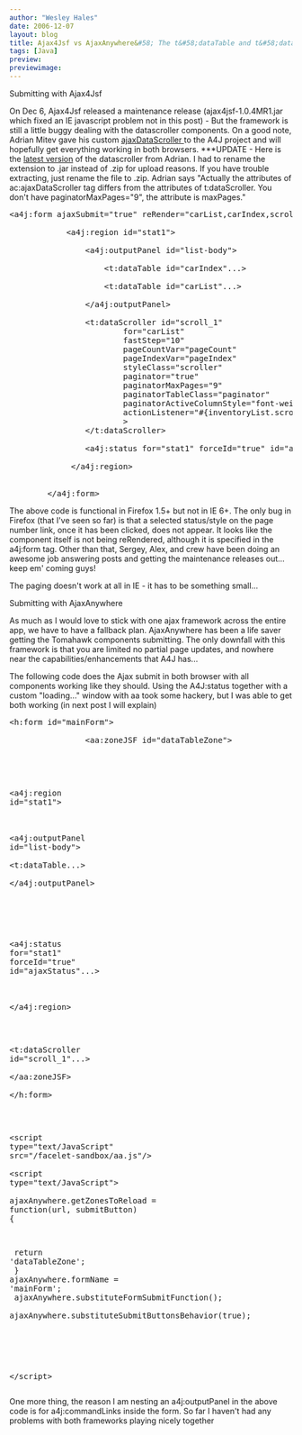```yaml
---
author: "Wesley Hales"
date: 2006-12-07
layout: blog
title: Ajax4Jsf vs AjaxAnywhere&#58; The t&#58;dataTable and t&#58;dataScroller
tags: [Java]
preview:
previewimage:
---
```



<p class="pTitle">Submitting with Ajax4Jsf</p>

<p>On Dec 6, Ajax4Jsf released a maintenance release (ajax4jsf-1.0.4MR1.jar which fixed an IE javascript problem not in this post) - But the framework is still a little buggy dealing with the datascroller components. On a good note, Adrian Mitev gave his custom <a href="https://ajax4jsf.dev.java.net/servlets/ProjectDocumentList?folderID=6510&expandFolder=6510&folderID=5320">ajaxDataScroller </a> to the A4J project and will hopefully get everything working in both browsers. ***UPDATE - Here is the <a href="http://www.jroller.comsrc="http://www.wesleyhales.com/jroller/resource/datascroller.jar">latest version</a> of the datascroller from Adrian. I had to rename the extension to .jar instead of .zip for upload reasons. If you have trouble extracting, just rename the file to .zip. Adrian says <quote>"Actually the attributes of ac:ajaxDataScroller tag differs from the attributes of t:dataScroller. You don't have paginatorMaxPages="9", the attribute is maxPages."</quote></p> 
<pre>
<span class="s1">&lt;</span><span class="s5">a4j:form </span><span class="s2">ajaxSubmit=</span><span class="s4">"true" </span><span class="s2">reRender=</span><span class="s4">"carList,carIndex,scroll_1"</span><span class="s1">&gt;</span><span class="s3"> 
</span></a><a name="l41"> 
</a><a name="l42">            <span class="s1">&lt;</span><span class="s5">a4j:region </span><span class="s2">id=</span><span class="s4">"stat1"</span><span class="s1">&gt;</span><span class="s3"> 
</span></a><a name="l43"> 
</a><a name="l44">                <span class="s1">&lt;</span><span class="s5">a4j:outputPanel </span><span class="s2">id=</span><span class="s4">"list-body"</span><span class="s1">&gt;</span><span class="s3"> 
</span></a><a name="l45"> 
</a><a name="l46">                    <span class="s1">&lt;</span><span class="s5">t:dataTable </span><span class="s2">id=</span><span class="s4">"carIndex"</span><span class="s10">...&gt;</span><span class="s3"> 
</span></a><a name="l47"> 
</a><a name="l48">                    <span class="s1">&lt;</span><span class="s5">t:dataTable </span><span class="s2">id=</span><span class="s4">"carList"</span><span class="s10">...&gt;</span><span class="s3"> 
</span></a><a name="l49"> 
</a><a name="l50">                <span class="s1">&lt;/</span><span class="s5">a4j:outputPanel</span><span class="s1">&gt;</span><span class="s3"> 
</span></a><a name="l51"> 
</a><a name="l52">                <span class="s1">&lt;</span><span class="s5">t:dataScroller </span><span class="s2">id=</span><span class="s4">"scroll_1"</span><span class="s1"> 
</span></a><a name="l53">                        <span class="s2">for=</span><span class="s4">"carList"</span><span class="s1"> 
</span></a><a name="l54">                        <span class="s2">fastStep=</span><span class="s4">"10"</span><span class="s1"> 
</span></a><a name="l55">                        <span class="s2">pageCountVar=</span><span class="s4">"pageCount"</span><span class="s1"> 
</span></a><a name="l56">                        <span class="s2">pageIndexVar=</span><span class="s4">"pageIndex"</span><span class="s1"> 
</span></a><a name="l57">                        <span class="s2">styleClass=</span><span class="s4">"scroller"</span><span class="s1"> 
</span></a><a name="l58">                        <span class="s2">paginator=</span><span class="s4">"true"</span><span class="s1"> 
</span></a><a name="l59">                        <span class="s2">paginatorMaxPages=</span><span class="s4">"9"</span><span class="s1"> 
</span></a><a name="l60">                        <span class="s2">paginatorTableClass=</span><span class="s4">"paginator"</span><span class="s1"> 
</span></a><a name="l61">                        <span class="s2">paginatorActiveColumnStyle=</span><span class="s4">"font-weight:bold;"</span><span class="s1"> 
</span></a><a name="l62">                        <span class="s2">actionListener=</span><span class="s4">"&#35;{inventoryList.scrollerAction}"</span><span class="s1"> 
</span></a><a name="l63">                        &gt;<span class="s3"> 
</span></a><a name="l64">                <span class="s1">&lt;/</span><span class="s5">t:dataScroller</span><span class="s1">&gt;</span><span class="s3"> 
</span></a><a name="l65"> 
</a><a name="l66">                <span class="s1">&lt;</span><span class="s5">a4j:status </span><span class="s2">for=</span><span class="s4">"stat1" </span><span class="s2">forceId=</span><span class="s4">"true" </span><span class="s2">id=</span><span class="s4">"ajaxStatus"</span><span class="s10">...&gt;</span><span class="s3"> 
</span></a><a name="l67"> 
</a><a name="l68">             <span class="s1">&lt;/</span><span class="s5">a4j:region</span><span class="s1">&gt;</span><span class="s3"> 
</span></a><a name="l69"> 
</a><a name="l70"> 
</a><a name="l71">        <span class="s1">&lt;/</span><span class="s5">a4j:form</span><span class="s1">&gt;</span><span class="s3"> </a>
</pre>

<p>The above code is functional in Firefox 1.5+ but not in IE 6+. The only bug in Firefox (that I've seen so far) is that a selected status/style on the page number link, once it has been clicked, does not appear. It looks like the component itself is not being reRendered, although it is specified in the a4j:form tag. Other than that, Sergey, Alex, and crew have been doing an awesome job answering posts and getting the maintenance releases out... keep em' coming guys!</p> 

<p>The paging doesn't work at all in IE - it has to be something small...</p>

<p class="pTitle">Submitting with AjaxAnywhere</p>

<p>
As much as I would love to stick with one ajax framework across the entire app, we have to have a fallback plan. AjaxAnywhere has been a life saver getting the Tomahawk components submitting. The only downfall with this framework is that you are limited no partial page updates, and nowhere near the capabilities/enhancements that A4J has...
</p>
<p>
The following code does the Ajax submit in both browser with all components working like they should. Using the A4J:status together with a custom "loading..." window with aa took some hackery, but I was able to get both working (in next post I will explain) 
</p>
<pre>
<span class="s1">&lt;</span><span class="s5">h:form </span><span class="s2">id=</span><span class="s4">"mainForm"</span><span class="s1">&gt;</span><span class="s3"> 
</span></a><a name="l42"> 
</a><a name="l43">                <span class="s1">&lt;</span><span class="s5">aa:zoneJSF </span><span class="s2">id=</span><span class="s4">"dataTableZone"</span><span class="s1">&gt;</span><span class="s3"> 

</span></a><a name="l44">                         
</a><a name="l45">                <span class="s1">&lt;</span><span class="s5">a4j:region </span><span class="s2">id=</span><span class="s4">"stat1"</span><span class="s1">&gt;</span><span class="s3"> 
</span></a><a name="l46">     
</a><a name="l47">                <span class="s1">&lt;</span><span class="s5">a4j:outputPanel </span><span class="s2">id=</span><span class="s4">"list-body"</span><span class="s1">&gt;</span><span class="s3"> 
</span></a><a name="l48">                <span class="s1">&lt;</span><span class="s5">t:dataTable...</span><span class="s1">&gt;</span><span class="s3"> 
</span></a><a name="l49">                <span class="s1">&lt;/</span><span class="s5">a4j:outputPanel</span><span class="s1">&gt;</span><span class="s3"> 

</span></a><a name="l50">     
</a><a name="l51">                        <span class="s1">&lt;</span><span class="s5">a4j:status </span><span class="s2">for=</span><span class="s4">"stat1" </span><span class="s2">forceId=</span><span class="s4">"true" </span><span class="s2">id=</span><span class="s4">"ajaxStatus"</span><span class="s10">...&gt;</span><span class="s3"> 
</span></a><a name="l52">     
</a><a name="l53">                 <span class="s1">&lt;/</span><span class="s5">a4j:region</span><span class="s1">&gt;</span><span class="s3"> 
</span></a><a name="l54">     

</a><a name="l55">                <span class="s1">&lt;</span><span class="s5">t:dataScroller </span><span class="s2">id=</span><span class="s4">"scroll_1"</span><span class="s10">...&gt;</span><span class="s3"> 
</span></a><a name="l56"> 
</a><a name="l57">            <span class="s1">&lt;/</span><span class="s5">aa:zoneJSF</span><span class="s1">&gt;</span><span class="s3"> 
</span></a><a name="l58"> 
</a><a name="l59">        <span class="s1">&lt;/</span><span class="s5">h:form</span><span class="s1">&gt;</span><span class="s3"> 
</span></a><a name="l60"> 

</a><a name="l61">        <span class="s1">&lt;</span><span class="s5">script </span><span class="s2">type=</span><span class="s4">"text/JavaScript" </span><span class="s2">src=</span><span class="s4">"/facelet-sandbox/aa.js"</span><span class="s1">/&gt;</span><span class="s3"> 
</span></a><a name="l62"> 
</a><a name="l63">         <span class="s1">&lt;</span><span class="s5">script </span><span class="s2">type=</span><span class="s4">"text/JavaScript"</span><span class="s1">&gt;</span><span class="s3"> 
</span></a><a name="l64"> 
</a><a name="l65">            ajaxAnywhere.getZonesToReload = <span class="s6">function</span><span class="s3">(url, submitButton) { 

</span></a><a name="l66">                <span class="s6">return </span><span class="s9">'dataTableZone'</span><span class="s3">; 
</span></a><a name="l67">            } 
</a><a name="l68"> 
</a><a name="l69">            ajaxAnywhere.formName = <span class="s9">'mainForm'</span><span class="s3">; 
</span></a><a name="l70">            ajaxAnywhere.substituteFormSubmitFunction(); 
</a><a name="l71">            ajaxAnywhere.substituteSubmitButtonsBehavior(<span class="s6">true</span><span class="s3">); 

</span></a><a name="l72">           
</a><a name="l73">        <span class="s1">&lt;/</span><span class="s5">script</span><span class="s1">&gt;</span><span class="s3"></a> 
</pre>

<p>One more thing, the reason I am nesting an a4j:outputPanel in the above code is for a4j:commandLinks inside the form. So far I haven't had any problems with both frameworks playing nicely together</p>    

